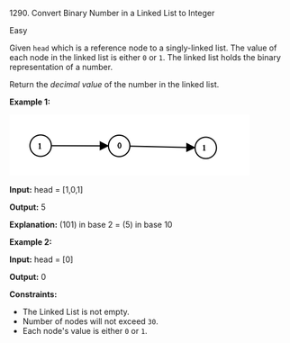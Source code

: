 1290\. Convert Binary Number in a Linked List to Integer

Easy

Given `head` which is a reference node to a singly-linked list. The value of each node in the linked list is either `0` or `1`. The linked list holds the binary representation of a number.

Return the _decimal value_ of the number in the linked list.

**Example 1:**

![](graph-1.png)

**Input:** head = [1,0,1]

**Output:** 5

**Explanation:** (101) in base 2 = (5) in base 10

**Example 2:**

**Input:** head = [0]

**Output:** 0

**Constraints:**

*   The Linked List is not empty.
*   Number of nodes will not exceed `30`.
*   Each node's value is either `0` or `1`.